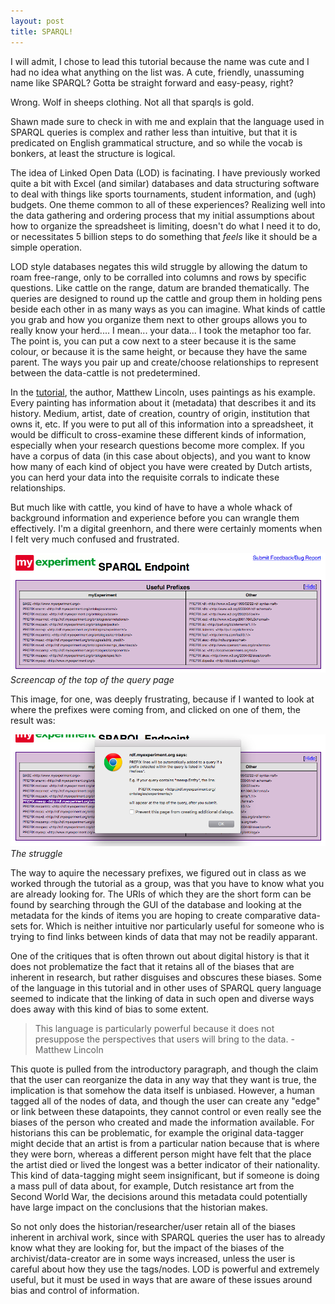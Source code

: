 ```yaml
---
layout: post
title: SPARQL!
---
```


I will admit, I chose to lead this tutorial because the name was cute and I had no idea what anything on the list was. A cute, friendly, unassuming name like SPARQL? Gotta be straight forward and easy-peasy, right?

Wrong. Wolf in sheeps clothing. Not all that sparqls is gold. 

Shawn made sure to check in with me and explain that the language used in SPARQL queries is complex and rather less than intuitive, but that it is predicated on English grammatical structure, and so while the vocab is bonkers, at least the structure is logical. 

The idea of Linked Open Data (LOD) is facinating. I have previously worked quite a bit with Excel (and similar) databases and data structuring software to deal with things like sports tournaments, student information, and (ugh) budgets. One theme common to all of these experiences? Realizing well into the data gathering and ordering process that my initial assumptions about how to organize the spreadsheet is limiting, doesn't do what I need it to do, or necessitates 5 billion steps to do something that *feels* like it should be a simple operation. 

LOD style databases negates this wild struggle by allowing the datum to roam free-range, only to be corralled into columns and rows by specific questions. Like cattle on the range, datum are branded thematically. The queries are designed to round up the cattle and group them in holding pens beside each other in as many ways as you can imagine. What kinds of cattle you grab and how you organize them next to other groups allows you to really know your herd.... I mean... your data... I took the metaphor too far. The point is, you can put a cow next to a steer because it is the same colour, or because it is the same height, or because they have the same parent. The ways you pair up and create/choose relationships to represent between the data-cattle is not predetermined. 

In the [tutorial](http://programminghistorian.org/lessons/graph-databases-and-SPARQL), the author, Matthew Lincoln, uses paintings as his example. Every painting has information about it (metadata) that describes it and its history. Medium, artist, date of creation, country of origin, institution that owns it, etc. If you were to put all of this information into a spreadsheet, it would be difficult to cross-examine these different kinds of information, especially when your research questions become more complex. If you have a corpus of data (in this case about objects), and you want to know how many of each kind of object you have were created by Dutch artists, you can herd your data into the requisite corrals to indicate these relationships. 

But much like with cattle, you kind of have to have a whole whack of background information and experience before you can wrangle them effectively. I'm a digital greenhorn, and there were certainly moments when I felt very much confused and frustrated. 

![prefixes](/images/prefixes.png)*Screencap of the top of the query page*

This image, for one, was deeply frustrating, because if I wanted to look at where the prefixes were coming from, and clicked on one of them, the result was: 

![deadend](/images/butwhatsaprefix.png)*The struggle* 

The way to aquire the necessary prefixes, we figured out in class as we worked through the tutorial as a group, was that you have to know what you are already looking for. The URIs of which they are the short form can be found by searching through the GUI of the database and looking at the metadata for the kinds of items you are hoping to create comparative data-sets for. Which is neither intuitive nor particularly useful for someone who is trying to find links between kinds of data that  may not be readily apparant. 

One of the critiques that is often thrown out about digital history is that it does not problematize the fact that it retains all of the biases that are inherent in research, but rather disguises and obscures these biases. Some of the language in this tutorial and in other uses of SPARQL query language seemed to indicate that the linking of data in such open and diverse ways does away with this kind of bias to some extent. 

>This language is particularly powerful because it does not presuppose the perspectives that users will bring to the data. -Matthew Lincoln

This quote is pulled from the introductory paragraph, and though the claim that the user can reorganize the data in any way that they want is true, the implication is that somehow the data itself is unbiased. However, a human tagged all of the nodes of data, and though the user can create any "edge" or link between these datapoints, they cannot control or even really see the biases of the person who created and made the information available. For historians this can be problematic, for example the original data-tagger might decide that an artist is from a particular nation because that is where they were born, whereas a different person might have felt that the place the artist died or lived the longest was a better indicator of their nationality. This kind of data-tagging might seem insignificant, but if someone is doing a mass pull of data about, for example, Dutch resistance art from the Second World War, the decisions around this metadata could potentially have large impact on the conclusions that the historian makes.   

So not only does the historian/researcher/user retain all of the biases inherent in archival work, since with SPARQL queries the user has to already know what they are looking for, but the impact of the biases of the archivist/data-creator are in some ways increased, unless the user is careful about how they use the tags/nodes. LOD is powerful and extremely useful, but it must be used in ways that are aware of these issues around bias and control of information. 
